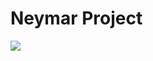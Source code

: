 # Neymar Project
![](https://s2-vogue.glbimg.com/A02F7bvqdxeCNoo4mUQ5eCRHGG4=/0x0:620x620/984x0/smart/filters:strip_icc()/i.s3.glbimg.com/v1/AUTH_5dfbcf92c1a84b20a5da5024d398ff2f/internal_photos/bs/2022/F/M/OelmymR9arivqS48IZZw/2018-05-25-cea-brasil-32712149-323414991521783-9157202907404173312-n.jpg)
